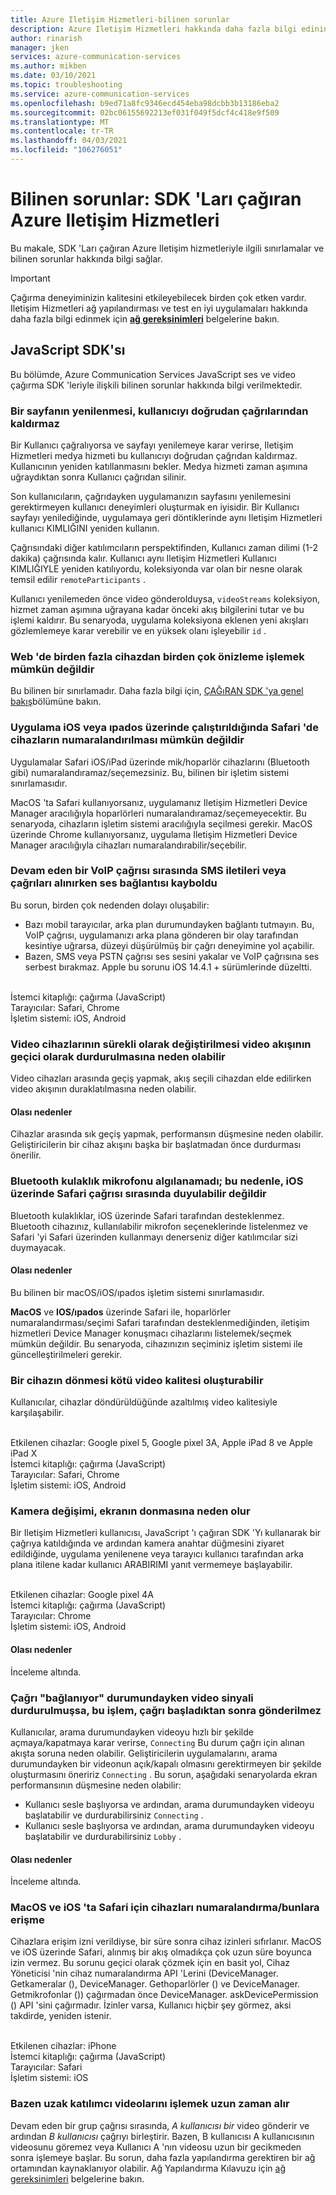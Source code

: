```yaml
---
title: Azure Iletişim Hizmetleri-bilinen sorunlar
description: Azure Iletişim Hizmetleri hakkında daha fazla bilgi edinin
author: rinarish
manager: jken
services: azure-communication-services
ms.author: mikben
ms.date: 03/10/2021
ms.topic: troubleshooting
ms.service: azure-communication-services
ms.openlocfilehash: b9ed71a8fc9346ecd454eba98dcbb3b13186eba2
ms.sourcegitcommit: 02bc06155692213ef031f049f5dcf4c418e9f509
ms.translationtype: MT
ms.contentlocale: tr-TR
ms.lasthandoff: 04/03/2021
ms.locfileid: "106276051"
---
```

# <a name="known-issues-azure-communication-services-calling-sdks"></a>Bilinen sorunlar: SDK 'Ları çağıran Azure Iletişim Hizmetleri
Bu makale, SDK 'Ları çağıran Azure Iletişim hizmetleriyle ilgili sınırlamalar ve bilinen sorunlar hakkında bilgi sağlar.

> [!IMPORTANT]
> Çağırma deneyiminizin kalitesini etkileyebilecek birden çok etken vardır. Iletişim Hizmetleri ağ yapılandırması ve test en iyi uygulamaları hakkında daha fazla bilgi edinmek için **[ağ gereksinimleri](https://docs.microsoft.com/azure/communication-services/concepts/voice-video-calling/network-requirements)** belgelerine bakın.


## <a name="javascript-sdk"></a>JavaScript SDK'sı

Bu bölümde, Azure Communication Services JavaScript ses ve video çağırma SDK 'leriyle ilişkili bilinen sorunlar hakkında bilgi verilmektedir.

### <a name="refreshing-a-page-doesnt-immediately-remove-the-user-from-their-call"></a>Bir sayfanın yenilenmesi, kullanıcıyı doğrudan çağrılarından kaldırmaz

Bir Kullanıcı çağralıyorsa ve sayfayı yenilemeye karar verirse, Iletişim Hizmetleri medya hizmeti bu kullanıcıyı doğrudan çağrıdan kaldırmaz. Kullanıcının yeniden katıllanmasını bekler. Medya hizmeti zaman aşımına uğraydıktan sonra Kullanıcı çağrıdan silinir.

Son kullanıcıların, çağrıdayken uygulamanızın sayfasını yenilemesini gerektirmeyen kullanıcı deneyimleri oluşturmak en iyisidir. Bir Kullanıcı sayfayı yenilediğinde, uygulamaya geri döntiklerinde aynı Iletişim Hizmetleri kullanıcı KIMLIĞINI yeniden kullanın.

Çağrısındaki diğer katılımcıların perspektifinden, Kullanıcı zaman dilimi (1-2 dakika) çağrısında kalır. Kullanıcı aynı Iletişim Hizmetleri Kullanıcı KIMLIĞIYLE yeniden katılıyordu, koleksiyonda var olan bir nesne olarak temsil edilir `remoteParticipants` .

Kullanıcı yenilemeden önce video gönderolduysa, `videoStreams` koleksiyon, hizmet zaman aşımına uğrayana kadar önceki akış bilgilerini tutar ve bu işlemi kaldırır. Bu senaryoda, uygulama koleksiyona eklenen yeni akışları gözlemlemeye karar verebilir ve en yüksek olanı işleyebilir `id` . 


### <a name="its-not-possible-to-render-multiple-previews-from-multiple-devices-on-web"></a>Web 'de birden fazla cihazdan birden çok önizleme işlemek mümkün değildir
Bu bilinen bir sınırlamadır. Daha fazla bilgi için, [ÇAĞıRAN SDK 'ya genel bakış](https://docs.microsoft.com/azure/communication-services/concepts/voice-video-calling/calling-sdk-features)bölümüne bakın.

### <a name="enumerating-devices-isnt-possible-in-safari-when-the-application-runs-on-ios-or-ipados"></a>Uygulama iOS veya ıpados üzerinde çalıştırıldığında Safari 'de cihazların numaralandırılması mümkün değildir

Uygulamalar Safari iOS/iPad üzerinde mik/hoparlör cihazlarını (Bluetooth gibi) numaralandıramaz/seçemezsiniz. Bu, bilinen bir işletim sistemi sınırlamasıdır.

MacOS 'ta Safari kullanıyorsanız, uygulamanız Iletişim Hizmetleri Device Manager aracılığıyla hoparlörleri numaralandıramaz/seçemeyecektir. Bu senaryoda, cihazların işletim sistemi aracılığıyla seçilmesi gerekir. MacOS üzerinde Chrome kullanıyorsanız, uygulama Iletişim Hizmetleri Device Manager aracılığıyla cihazları numaralandırabilir/seçebilir.

### <a name="audio-connectivity-is-lost-when-receiving-sms-messages-or-calls-during-an-ongoing-voip-call"></a>Devam eden bir VoIP çağrısı sırasında SMS iletileri veya çağrıları alınırken ses bağlantısı kayboldu
Bu sorun, birden çok nedenden dolayı oluşabilir:

- Bazı mobil tarayıcılar, arka plan durumundayken bağlantı tutmayın. Bu, VoIP çağrısı, uygulamanızı arka plana gönderen bir olay tarafından kesintiye uğrarsa, düzeyi düşürülmüş bir çağrı deneyimine yol açabilir. 
- Bazen, SMS veya PSTN çağrısı ses sesini yakalar ve VoIP çağrısına ses serbest bırakmaz. Apple bu sorunu iOS 14.4.1 + sürümlerinde düzeltti. 

<br/>İstemci kitaplığı: çağırma (JavaScript)
<br/>Tarayıcılar: Safari, Chrome
<br/>İşletim sistemi: iOS, Android

### <a name="repeatedly-switching-video-devices-may-cause-video-streaming-to-temporarily-stop"></a>Video cihazlarının sürekli olarak değiştirilmesi video akışının geçici olarak durdurulmasına neden olabilir

Video cihazları arasında geçiş yapmak, akış seçili cihazdan elde edilirken video akışının duraklatılmasına neden olabilir.

#### <a name="possible-causes"></a>Olası nedenler
Cihazlar arasında sık geçiş yapmak, performansın düşmesine neden olabilir. Geliştiricilerin bir cihaz akışını başka bir başlatmadan önce durdurması önerilir.

### <a name="bluetooth-headset-microphone-is-not-detected-therefore-is-not-audible-during-the-call-on-safari-on-ios"></a>Bluetooth kulaklık mikrofonu algılanamadı; bu nedenle, iOS üzerinde Safari çağrısı sırasında duyulabilir değildir
Bluetooth kulaklıklar, iOS üzerinde Safari tarafından desteklenmez. Bluetooth cihazınız, kullanılabilir mikrofon seçeneklerinde listelenmez ve Safari 'yi Safari üzerinden kullanmayı denerseniz diğer katılımcılar sizi duymayacak.

#### <a name="possible-causes"></a>Olası nedenler
Bu bilinen bir macOS/iOS/ıpados işletim sistemi sınırlamasıdır. 

**MacOS** ve **IOS/ıpados** üzerinde Safari ile, hoparlörler numaralandırması/seçimi Safari tarafından desteklenmediğinden, iletişim hizmetleri Device Manager konuşmacı cihazlarını listelemek/seçmek mümkün değildir. Bu senaryoda, cihazınızın seçiminiz işletim sistemi ile güncelleştirilmeleri gerekir.

### <a name="rotation-of-a-device-can-create-poor-video-quality"></a>Bir cihazın dönmesi kötü video kalitesi oluşturabilir
Kullanıcılar, cihazlar döndürüldüğünde azaltılmış video kalitesiyle karşılaşabilir.

<br/>Etkilenen cihazlar: Google pixel 5, Google pixel 3A, Apple iPad 8 ve Apple iPad X
<br/>İstemci kitaplığı: çağırma (JavaScript)
<br/>Tarayıcılar: Safari, Chrome
<br/>İşletim sistemi: iOS, Android


### <a name="camera-switching-makes-the-screen-freeze"></a>Kamera değişimi, ekranın donmasına neden olur 
Bir Iletişim Hizmetleri kullanıcısı, JavaScript 'ı çağıran SDK 'Yı kullanarak bir çağrıya katıldığında ve ardından kamera anahtar düğmesini ziyaret edildiğinde, uygulama yenilenene veya tarayıcı kullanıcı tarafından arka plana itilene kadar kullanıcı ARABIRIMI yanıt vermemeye başlayabilir.

<br/>Etkilenen cihazlar: Google pixel 4A
<br/>İstemci kitaplığı: çağırma (JavaScript)
<br/>Tarayıcılar: Chrome
<br/>İşletim sistemi: iOS, Android


#### <a name="possible-causes"></a>Olası nedenler
İnceleme altında.

### <a name="if-the-video-signal-was-stopped-while-the-call-is-in-connecting-state-the-video-will-not-be-sent-after-the-call-started"></a>Çağrı "bağlanıyor" durumundayken video sinyali durdurulmuşsa, bu işlem, çağrı başladıktan sonra gönderilmez 
Kullanıcılar, arama durumundayken videoyu hızlı bir şekilde açmaya/kapatmaya karar verirse, `Connecting` Bu durum çağrı için alınan akışta soruna neden olabilir. Geliştiricilerin uygulamalarını, arama durumundayken bir videonun açık/kapalı olmasını gerektirmeyen bir şekilde oluşturmasını öneririz `Connecting` . Bu sorun, aşağıdaki senaryolarda ekran performansının düşmesine neden olabilir:

 - Kullanıcı sesle başlıyorsa ve ardından, arama durumundayken videoyu başlatabilir ve durdurabilirsiniz `Connecting` .
 - Kullanıcı sesle başlıyorsa ve ardından, arama durumundayken videoyu başlatabilir ve durdurabilirsiniz `Lobby` .

#### <a name="possible-causes"></a>Olası nedenler
İnceleme altında.

### <a name="enumeratingaccessing-devices-for-safari-on-macos-and-ios"></a>MacOS ve iOS 'ta Safari için cihazları numaralandırma/bunlara erişme 
Cihazlara erişim izni verildiyse, bir süre sonra cihaz izinleri sıfırlanır. MacOS ve iOS üzerinde Safari, alınmış bir akış olmadıkça çok uzun süre boyunca izin vermez. Bu sorunu geçici olarak çözmek için en basit yol, Cihaz Yöneticisi 'nin cihaz numaralandırma API 'Lerini (DeviceManager. Getkameralar (), DeviceManager. Gethoparlörler () ve DeviceManager. Getmikrofonlar ()) çağırmadan önce DeviceManager. askDevicePermission () API 'sini çağırmadır. İzinler varsa, Kullanıcı hiçbir şey görmez, aksi takdirde, yeniden istenir.

<br/>Etkilenen cihazlar: iPhone
<br/>İstemci kitaplığı: çağırma (JavaScript)
<br/>Tarayıcılar: Safari
<br/>İşletim sistemi: iOS

###  <a name="sometimes-it-takes-a-long-time-to-render-remote-participant-videos"></a>Bazen uzak katılımcı videolarını işlemek uzun zaman alır
Devam eden bir grup çağrısı sırasında, _A kullanıcısı bir_ video gönderir ve ardından _B kullanıcısı_ çağrıyı birleştirir. Bazen, B kullanıcısı A kullanıcısının videosunu göremez veya Kullanıcı A 'nın videosu uzun bir gecikmeden sonra işlemeye başlar. Bu sorun, daha fazla yapılandırma gerektiren bir ağ ortamından kaynaklanıyor olabilir. Ağ Yapılandırma Kılavuzu için [ağ gereksinimleri](https://docs.microsoft.com/azure/communication-services/concepts/voice-video-calling/network-requirements) belgelerine bakın.
